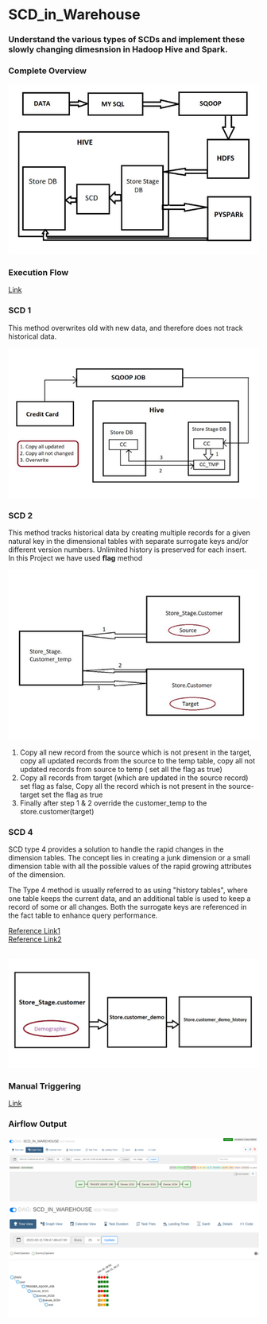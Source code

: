 # SCD_in_Warehouse

### Understand the various types of SCDs and implement these slowly changing dimesnsion in Hadoop Hive and Spark.

### Complete Overview
<img src="https://github.com/melwinmpk/SCD_in_Warehouse/blob/melwin_doc/img/CompleteFlow.PNG?raw=true"></img>

### Execution Flow
<a href="https://github.com/melwinmpk/SCD_in_Warehouse/blob/melwin_doc/Documentation/Execution%20Flow.md">Link</a>

### SCD 1 
<p>This method overwrites old with new data, and therefore does not track historical data. <p>

<img src="https://github.com/melwinmpk/SCD_in_Warehouse/blob/melwin_doc/img/SCD1.png?raw=true"></img>

### SCD 2
<p>This method tracks historical data by creating multiple records for a given natural key in the dimensional tables with separate surrogate keys and/or different version numbers. Unlimited history is preserved for each insert.<br>
In this Project we have used <b>flag</b> method</p>

<img src="https://github.com/melwinmpk/SCD_in_Warehouse/blob/melwin_doc/img/SCD2.PNG?raw=true"></img>
<ol>
  <li>Copy all new record from the source which is not present in the target, copy all updated records from the source to the temp table, copy all not updated records from source to temp ( set all the flag  as true)​</li>
<li>Copy all records  from target (which are updated in the  source record) set flag as false, Copy all the record which is not present in the source-target set the flag as true​</li>
<li>Finally after step 1 & 2 override the customer_temp to the store.customer(target)</li>
</ol>

### SCD 4
<p>SCD type 4 provides a solution to handle the rapid changes in the dimension tables. The concept lies in creating a junk dimension or a small dimension table with all the possible values of the rapid growing attributes of the dimension.</p>
<p>The Type 4 method is usually referred to as using "history tables", where one table keeps the current data, and an additional table is used to keep a record of some or all changes. Both the surrogate keys are referenced in the fact table to enhance query performance.</p>
<a href="https://www.folkstalk.com/2013/05/scd-type-4-rapid-growing-dimension.html">Reference Link1</a><br>
<a href="https://en.wikipedia.org/wiki/Slowly_changing_dimension">Reference Link2</a><br><br>

<img src="https://github.com/melwinmpk/SCD_in_Warehouse/blob/melwin_doc/img/SCD4.PNG?raw=true"></img>

### Manual Triggering 
<a href="https://github.com/melwinmpk/SCD_in_Warehouse/blob/melwin_doc/Documentation/Execution%20Flow.md#commands-execution-flow-manual-execution">Link</a>

### Airflow Output
<img src="https://github.com/melwinmpk/SCD_in_Warehouse/blob/melwin_doc/img/Airflow.PNG?raw=true"></img>
<img src="https://github.com/melwinmpk/SCD_in_Warehouse/blob/melwin_doc/img/Airflow2.PNG?raw=true"></img>

